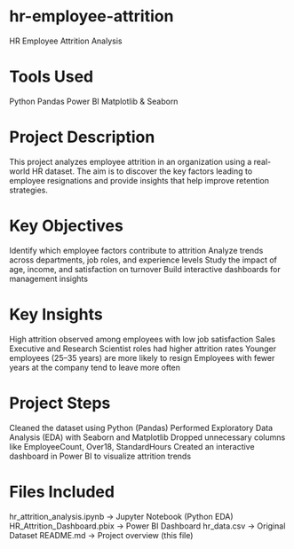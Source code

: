 # hr-employee-attrition
HR Employee Attrition Analysis
# Tools Used
Python
Pandas
Power BI
Matplotlib & Seaborn
# Project Description
This project analyzes employee attrition in an organization using a real-world HR dataset. The aim is to discover the key factors leading to employee resignations and provide insights that help improve retention strategies.

# Key Objectives
Identify which employee factors contribute to attrition
Analyze trends across departments, job roles, and experience levels
Study the impact of age, income, and satisfaction on turnover
Build interactive dashboards for management insights
# Key Insights
High attrition observed among employees with low job satisfaction
Sales Executive and Research Scientist roles had higher attrition rates
Younger employees (25–35 years) are more likely to resign
Employees with fewer years at the company tend to leave more often
# Project Steps
Cleaned the dataset using Python (Pandas)
Performed Exploratory Data Analysis (EDA) with Seaborn and Matplotlib
Dropped unnecessary columns like EmployeeCount, Over18, StandardHours
Created an interactive dashboard in Power BI to visualize attrition trends
# Files Included
hr_attrition_analysis.ipynb → Jupyter Notebook (Python EDA)
HR_Attrition_Dashboard.pbix → Power BI Dashboard
hr_data.csv → Original Dataset
README.md → Project overview (this file)
